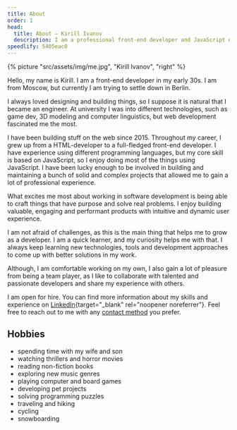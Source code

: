 ```yaml
---
title: About
order: 1
head:
  title: About – Kirill Ivanov
  description: I am a professional front-end developer and JavaScript engineer based in Berlin, Germany.
speedlify: 5405eac0
---
```


{% picture "src/assets/img/me.jpg", "Kirill Ivanov", "right" %}

Hello, my name is Kirill. I am a front-end developer in my early 30s. I am from Moscow, but currently I am trying to settle down in Berlin.

I always loved designing and building things, so I suppose it is natural that I became an engineer. At university I was into different technologies, such as game dev, 3D modeling and computer linguistics, but web development fascinated me the most.

I have been building stuff on the web since 2015. Throughout my career, I grew up from a HTML-developer to a full-fledged front-end developer. I have experience using different programming languages, but my core skill is based on JavaScript, so I enjoy doing most of the things using JavaScript. I have been lucky enough to be involved in building and maintaining a bunch of solid and complex projects that allowed me to gain a lot of professional experience.

What excites me most about working in software development is being able to craft things that have purpose and solve real problems. I enjoy building valuable, engaging and performant products with intuitive and dynamic user experience.

I am not afraid of challenges, as this is the main thing that helps me to grow as a developer. I am a quick learner, and my curiosity helps me with that. I always keep learning new technologies, tools and development approaches to come up with better solutions in my work.

Although, I am comfortable working on my own, I also gain a lot of pleasure from being a team player, as I like to collaborate with talented and passionate developers and share my experience with others.

I am open for hire. You can find more information about my skills and experience on [LinkedIn](https://www.linkedin.com/in/kirillunlimited){target="\_blank" rel="noopener noreferrer"}. Feel free to reach out to me with any [contact method](/contact/) you prefer.

## Hobbies

<ul class="hobbies">
  <li data-bullet="👨‍👩‍👦">spending time with my wife and son</li>
  <li data-bullet="🍿">watching thrillers and horror movies</li>
  <li data-bullet="📚">reading non-fiction books</li>
  <li data-bullet="🎧">exploring new music genres</li>
  <li data-bullet="🎮">playing computer and board games</li>
  <li data-bullet="👨‍💻">developing pet projects</li>
  <li data-bullet="🧩">solving programming puzzles</li>
  <li data-bullet="✈️">traveling and hiking</li>
  <li data-bullet="🚴‍♂️">cycling</li>
  <li data-bullet="🏂">snowboarding</li>
</ul>

